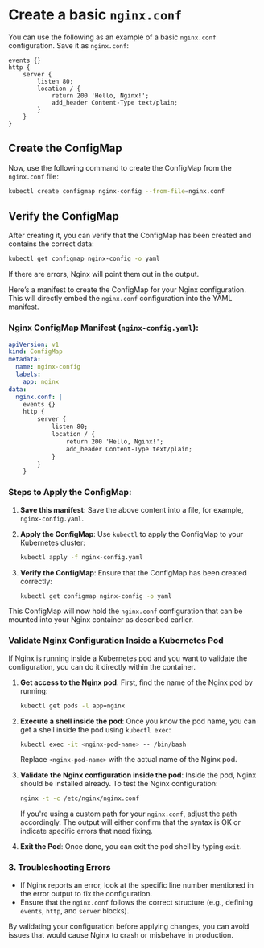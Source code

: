 # Create a basic `nginx.conf`

You can use the following as an example of a basic `nginx.conf` configuration. Save it as `nginx.conf`:

```nginx
events {}
http {
    server {
        listen 80;
        location / {
            return 200 'Hello, Nginx!';
            add_header Content-Type text/plain;
        }
    }
}
```

## Create the ConfigMap

Now, use the following command to create the ConfigMap from the `nginx.conf` file:

```bash
kubectl create configmap nginx-config --from-file=nginx.conf
```

## Verify the ConfigMap

After creating it, you can verify that the ConfigMap has been created and contains the correct data:

```bash
kubectl get configmap nginx-config -o yaml
```

 If there are errors, Nginx will point them out in the output.


Here’s a manifest to create the ConfigMap for your Nginx configuration. This will directly embed the `nginx.conf` configuration into the YAML manifest.

### Nginx ConfigMap Manifest (`nginx-config.yaml`):

```yaml
apiVersion: v1
kind: ConfigMap
metadata:
  name: nginx-config
  labels:
    app: nginx
data:
  nginx.conf: |
    events {}
    http {
        server {
            listen 80;
            location / {
                return 200 'Hello, Nginx!';
                add_header Content-Type text/plain;
            }
        }
    }
```

### Steps to Apply the ConfigMap:

1. **Save this manifest**: Save the above content into a file, for example, `nginx-config.yaml`.

2. **Apply the ConfigMap**: Use `kubectl` to apply the ConfigMap to your Kubernetes cluster:

   ```bash
   kubectl apply -f nginx-config.yaml
   ```

3. **Verify the ConfigMap**: Ensure that the ConfigMap has been created correctly:

   ```bash
   kubectl get configmap nginx-config -o yaml
   ```

This ConfigMap will now hold the `nginx.conf` configuration that can be mounted into your Nginx container as described earlier.


### **Validate Nginx Configuration Inside a Kubernetes Pod**

If Nginx is running inside a Kubernetes pod and you want to validate the configuration, you can do it directly within the container.

1. **Get access to the Nginx pod**:
   First, find the name of the Nginx pod by running:

   ```bash
   kubectl get pods -l app=nginx
   ```

2. **Execute a shell inside the pod**:
   Once you know the pod name, you can get a shell inside the pod using `kubectl exec`:

   ```bash
   kubectl exec -it <nginx-pod-name> -- /bin/bash
   ```

   Replace `<nginx-pod-name>` with the actual name of the Nginx pod.

3. **Validate the Nginx configuration inside the pod**:
   Inside the pod, Nginx should be installed already. To test the Nginx configuration:

   ```bash
   nginx -t -c /etc/nginx/nginx.conf
   ```

   If you're using a custom path for your `nginx.conf`, adjust the path accordingly. The output will either confirm that the syntax is OK or indicate specific errors that need fixing.

4. **Exit the Pod**:
   Once done, you can exit the pod shell by typing `exit`.

### 3. **Troubleshooting Errors**

- If Nginx reports an error, look at the specific line number mentioned in the error output to fix the configuration.
- Ensure that the `nginx.conf` follows the correct structure (e.g., defining `events`, `http`, and `server` blocks).

By validating your configuration before applying changes, you can avoid issues that would cause Nginx to crash or misbehave in production.